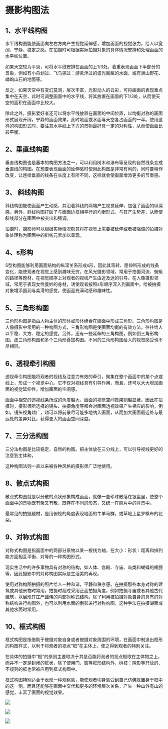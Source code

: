 
# 摄影构图法

## 1、水平线构图

水平线构图能使画面向左右方向产生视觉延伸感，增加画面的视觉张力，给人以宽阔、宁静、稳定之感。在拍摄时可根据实际拍摄对象的具体情况安排和处理画面的水平线位置。

如果天空较为平淡，可将水平线安排在画面的上1/3处，着重表现画面下半部分的景象，例如有小舟划过、飞鸟掠过：游禽浮过的波光粼粼的水面，或有满山野花、嶙峋山石的地面等。

反之，如果天空中有变幻莫测，层次丰富，光影动人的云彩，可将画面的表现重点集中在天空，此时可调整画面中的水平线，将其放置在画面的下1/3处，从而使天空的面积在画面中比较大。

除此之外，摄影爱好者还可以将水平线放置在画面的中间位置，以均衡对称的画面形式展现开阔，宁静的画面效果，此时地面或水面与天空各占画面的一半。使用这样的构图形式时，要注意水平线上下方的景物最好具一定的对称性，从而使画面比较平衡。

## 2、垂直线构图

垂直线构图也是基本的构图方法之一，可以利用树木和瀑布等呈现的自然线条变成垂直线的构图。在想要表现画面的延伸感时使用此构图是非常有利的，同时要稍作改变，让连续垂直的线条在长度上有所不同，这样就会使画面增添更多的节奏感。

## 3、 斜线构图

斜线构图能使画面产生动感，并沿着斜线的两端产生视觉延伸，加强了画面的纵深感。另外，斜线构图打破了与画面边框相平行的均衡形式，与其产生势差，从而使斜线部分在画面中被突出和强调。

拍摄时，摄影师可以根据实际情况刻意将在视觉上需要被延伸或者被强调的拍摄对象处理称为画面中的斜线元素加以呈现。

## 4、s形构

S型构图能够利用画面结构的纵深关系形成s形，因此其弯转、屈伸所形成的线条变化，能使观者在视觉上感到趣味无穷。在风光摄影领域，常用于拍摄河流、蜿蜒的路径等题材，在视觉顺序上对观者的视线产生由近及远的引导。在人像摄影领域，常用于表现女性曼妙的身材，诱使观者按照s形顺序深入到画面中，给被拍摄对象增添圆润与柔滑的感觉，使画面充满动感和趣味性。

## 5、三角形构图

三角形构图是指由人物主体的形体或形体组合在画面中形成三角形。三角形构图是人像摄影中常用的一种构图方式，三角形构图是使画面均衡的有效方法，往往给人以平稳、大方、稳定的感觉。另外，还有一些延伸的三角构图，例如倒三角形构图，虚三角形构图和多个三角形叠加构图。不同的三角形构图给人的视觉感受也不尽相同。

## 6、透视牵引构图

透视牵引构图能将观者的视线及注意力有效的牵引，聚集在整个画面中的某个点或线上，形成一个视觉中心。它不仅对视线具有引导作用，而且，还可以大大增加画面的视觉延伸性，增加画面的空间感。

画面中相交的透视线条所成的角度越大，画面的视觉空间效果则越显著。因此在拍摄时，摄影师所选择的镜头、拍摄角度等都会对画面透视效果产生相应的影响，例如，镜头视角越广，越可以将前景尽可能多地纳入画面，从而加大画面最近处与最远处的差异对比，获得更大的画面空间深度。

## 7、三分法构图

三分法构图是比较稳定、自然的构图。把主体放在三分线上，可以引导视线更好的注意到主体和，

这种构图法则一直以来被各种风格的摄影师广泛地使用。

## 8、散点式构图

散点式构图就是以分散的点状形象构成画面，就像一些珍珠散落在银盘里，使整个画面中的景物既有聚又有散，既存在不同的形态，又统一在照片中的背景中。

最常见的拍摄题材，是用俯视的角度表现地面的牛羊马群，或草地上星罗棋布的花朵。

## 9、对称式构图

对称式构图是指画面中的两部分景物以某一根线为轴，在大小：形状：距离和排列能方面相互平衡、对等的一种构图形式。

现实生活中的许多事物具有对称的结构，如人体、宫殿、寺庙、鸟类和蝴蝶的翅膀等，因此摄影中的对称构图实际是生活美的再现。

使用对称构图拍摄的照片给人一种和谐，平静和秩序感。在拍摄那些本身对称的建筑或其他景物时常用，拍摄时超过采用正面拍摄角度，例如拍摄寺庙或者其他古代建筑，以展现其庄严雄伟的内部对称式结构。除了利用被拍摄对象自身的具有的对称结构进行构图外，也可以利用水面的倒影进行对称构图，这种手法在拍摄湖面或其他水面时常用。

## 10、框式构图

框式构图是指借助于被摄对象自身或者被摄对象周围的环境，在画面中制造出框形的构图样式，以利于将观者的视点“框”在主体上，使之得到观者的特别关注。

在具体的拍摄中“框”的原则主要取决于其是否能将观者的视点框取在主体物之上，而并不一定是封闭的框状，除了使用门、窗等框形结构外，树枝：阴影等开放的、不规则的框也常被应用到框式构图中。

框式构图特别适合于表现一种观察感，能使观者切身感受到自己仿佛就置身于框中的这一侧，而且还能够在画面中交代和更多的环境层次关系，产生一种山外有山的感觉，丰富了画面的视觉效果。

![](./img/3601685028741_.pic.jpg)


![](./img/3631685028766_.pic.jpg)

![](./img/3641685028767_.pic.jpg)